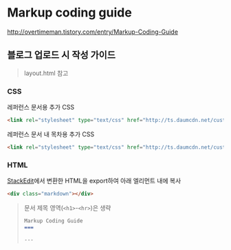 **Markup coding guide**
===

http://overtimeman.tistory.com/entry/Markup-Coding-Guide

블로그 업로드 시 작성 가이드
---

> layout.html 참고

### CSS

레퍼런스 문서용 추가 CSS

```html
<link rel="stylesheet" type="text/css" href="http://ts.daumcdn.net/custom/blog/173/1735446/skin/images/markdown-reference.css">
```

레퍼런스 문서 내 목차용 추가 CSS

```html
<link rel="stylesheet" type="text/css" href="http://ts.daumcdn.net/custom/blog/173/1735446/skin/images/markdown-reference-index.css">
```

### HTML

[StackEdit](https://stackedit.io/editor)에서 변환한 HTML을 export하여 아래 엘리먼트 내에 복사

```html
<div class="markdown"></div>
```

> 문서 제목 영역(```<h1>```-```<hr>```)은 생략
>
> ```markdown
> Markup Coding Guide
> ===
> 
> ---
> ```
